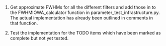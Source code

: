 1. Get approximate FWHMs for all the different filters
and add those in to the FWHMIOWA_calculator function
in parameter_test_infrastructure.py. The actual
implementation has already been outlined in comments
in that function.

2. Test the implementation for the TODO items which have
been marked as complete but not yet tested.